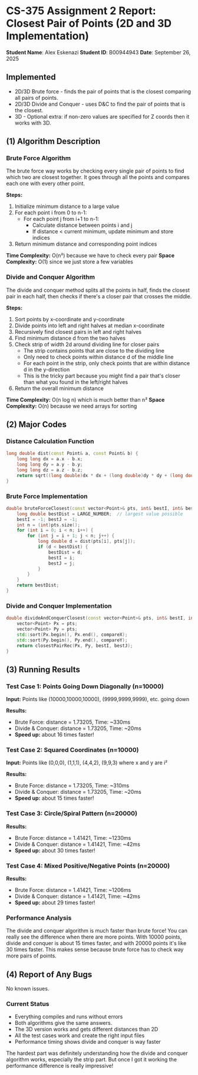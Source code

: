 # CS-375 Assignment 2 Report: Closest Pair of Points (2D and 3D Implementation)

**Student Name**: Alex Eskenazi
**Student ID**: B00944943
**Date**: September 26, 2025

## Implemented

* 2D/3D Brute force - finds the pair of points that is the closest comparing all pairs of points.
* 2D/3D Divide and Conquer - uses D&C to find the pair of points that is the closest.
* 3D - Optional extra: if non-zero values are specified for Z coords then it works with 3D.

## (1) Algorithm Description

### Brute Force Algorithm

The brute force way works by checking every single pair of points to find which two are closest together. It goes through all the points and compares each one with every other point.

**Steps:**

1. Initialize minimum distance to a large value
2. For each point i from 0 to n-1:
   * For each point j from i+1 to n-1:
     * Calculate distance between points i and j
     * If distance < current minimum, update minimum and store indices
3. Return minimum distance and corresponding point indices

**Time Complexity:** O(n²) because we have to check every pair
**Space Complexity:** O(1) since we just store a few variables

### Divide and Conquer Algorithm

The divide and conquer method splits all the points in half, finds the closest pair in each half, then checks if there's a closer pair that crosses the middle.

**Steps:**

1. Sort points by x-coordinate and y-coordinate
2. Divide points into left and right halves at median x-coordinate
3. Recursively find closest pairs in left and right halves
4. Find minimum distance d from the two halves
5. Check strip of width 2d around dividing line for closer pairs
   * The strip contains points that are close to the dividing line
   * Only need to check points within distance d of the middle line
   * For each point in the strip, only check points that are within distance d in the y-direction
   * This is the tricky part because you might find a pair that's closer than what you found in the left/right halves
6. Return the overall minimum distance

**Time Complexity:** O(n log n) which is much better than n²
**Space Complexity:** O(n) because we need arrays for sorting

## (2) Major Codes

### Distance Calculation Function

```cpp
long double dist(const Point& a, const Point& b) {
    long long dx = a.x - b.x;
    long long dy = a.y - b.y;
    long long dz = a.z - b.z;
    return sqrt((long double)dx * dx + (long double)dy * dy + (long double)dz * dz);
}
```

### Brute Force Implementation

```cpp
double bruteForceClosest(const vector<Point>& pts, int& bestI, int& bestJ) {
    long double bestDist = LARGE_NUMBER;  // largest value possible
    bestI = -1; bestJ = -1;
    int n = (int)pts.size();
    for (int i = 0; i < n; i++) {
        for (int j = i + 1; j < n; j++) {
            long double d = dist(pts[i], pts[j]);
            if (d < bestDist) {
                bestDist = d;
                bestI = i;
                bestJ = j;
            }
        }
    }
    return bestDist;
}
```

### Divide and Conquer Implementation

```cpp
double divideAndConquerClosest(const vector<Point>& pts, int& bestI, int& bestJ) {
    vector<Point> Px = pts;
    vector<Point> Py = pts;
    std::sort(Px.begin(), Px.end(), compareX);
    std::sort(Py.begin(), Py.end(), compareY);
    return closestPairRec(Px, Py, bestI, bestJ);
}
```

## (3) Running Results

### Test Case 1: Points Going Down Diagonally (n=10000)

**Input:** Points like (10000,10000,10000), (9999,9999,9999), etc. going down

**Results:**

* Brute Force: distance = 1.73205, Time: ~330ms
* Divide & Conquer: distance = 1.73205, Time: ~20ms
* **Speed up:** about 16 times faster!

### Test Case 2: Squared Coordinates (n=10000)

**Input:** Points like (0,0,0), (1,1,1), (4,4,2), (9,9,3) where x and y are i²

**Results:**

* Brute Force: distance = 1.73205, Time: ~310ms  
* Divide & Conquer: distance = 1.73205, Time: ~20ms
* **Speed up:** about 15 times faster!

### Test Case 3: Circle/Spiral Pattern (n=20000)

**Results:**

* Brute Force: distance = 1.41421, Time: ~1230ms
* Divide & Conquer: distance = 1.41421, Time: ~42ms
* **Speed up:** about 30 times faster!

### Test Case 4: Mixed Positive/Negative Points (n=20000)

**Results:**

* Brute Force: distance = 1.41421, Time: ~1206ms
* Divide & Conquer: distance = 1.41421, Time: ~42ms
* **Speed up:** about 29 times faster!

### Performance Analysis

The divide and conquer algorithm is much faster than brute force! You can really see the difference when there are more points. With 10000 points, divide and conquer is about 15 times faster, and with 20000 points it's like 30 times faster. This makes sense because brute force has to check way more pairs of points.

## (4) Report of Any Bugs

No known issues.

### Current Status

* Everything compiles and runs without errors
* Both algorithms give the same answers.
* The 3D version works and gets different distances than 2D
* All the test cases work and create the right input files
* Performance timing shows divide and conquer is way faster

The hardest part was definitely understanding how the divide and conquer algorithm works, especially the strip part. But once I got it working the performance difference is really impressive!
